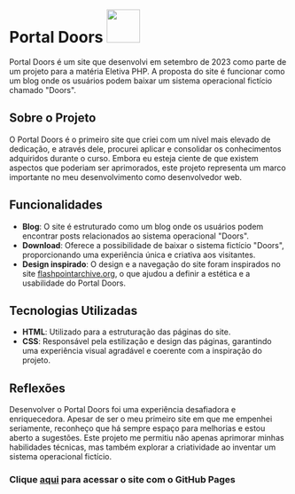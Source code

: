 # Portal Doors <img src= "https://github.com/user-attachments/assets/f884493f-c699-4e13-84e6-724d9355aec0" style="height: 60px;">
Portal Doors é um site que desenvolvi em setembro de 2023 como parte de um projeto para a matéria Eletiva PHP. A proposta do site é funcionar como um blog onde os usuários podem baixar um sistema operacional fictício chamado "Doors".

## Sobre o Projeto
O Portal Doors é o primeiro site que criei com um nível mais elevado de dedicação, e através dele, procurei aplicar e consolidar os conhecimentos adquiridos durante o curso. Embora eu esteja ciente de que existem aspectos que poderiam ser aprimorados, este projeto representa um marco importante no meu desenvolvimento como desenvolvedor web.

## Funcionalidades
- **Blog**: O site é estruturado como um blog onde os usuários podem encontrar posts relacionados ao sistema operacional "Doors".
- **Download**: Oferece a possibilidade de baixar o sistema fictício "Doors", proporcionando uma experiência única e criativa aos visitantes.
- **Design inspirado**: O design e a navegação do site foram inspirados no site [flashpointarchive.org](flashpoint.org), o que ajudou a definir a estética e a usabilidade do Portal Doors.
  
## Tecnologias Utilizadas
- **HTML**: Utilizado para a estruturação das páginas do site.
- **CSS**: Responsável pela estilização e design das páginas, garantindo uma experiência visual agradável e coerente com a inspiração do projeto.

## Reflexões
Desenvolver o Portal Doors foi uma experiência desafiadora e enriquecedora. Apesar de ser o meu primeiro site em que me empenhei seriamente, reconheço que há sempre espaço para melhorias e estou aberto a sugestões. Este projeto me permitiu não apenas aprimorar minhas habilidades técnicas, mas também explorar a criatividade ao inventar um sistema operacional fictício.

### Clique [aqui](https://fabin0casa.github.io/Site-Portal-Doors/Doors%20home.html) para acessar o site com o GitHub Pages

